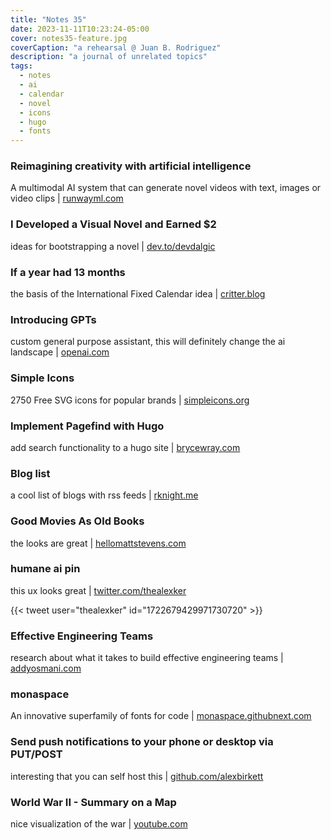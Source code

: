 ```yaml
---
title: "Notes 35"
date: 2023-11-11T10:23:24-05:00
cover: notes35-feature.jpg
coverCaption: "a rehearsal @ Juan B. Rodriguez"
description: "a journal of unrelated topics"
tags:
  - notes
  - ai
  - calendar
  - novel
  - icons
  - hugo
  - fonts
---
```


### Reimagining creativity with artificial intelligence

A multimodal AI system that can generate novel videos with text, images or video clips | [runwayml.com](https://research.runwayml.com)

### I Developed a Visual Novel and Earned $2

ideas for bootstrapping a novel | [dev.to/devdalgic](https://dev.to/devdalgic/i-developed-a-visual-novel-and-earned-2-1j3c)

### If a year had 13 months

the basis of the International Fixed Calendar idea | [critter.blog](https://critter.blog/2023/10/31/if-a-year-had-13-months/)

### Introducing GPTs

custom general purpose assistant, this will definitely change the ai landscape |   [openai.com](https://openai.com/blog/introducing-gpts)

### Simple Icons

2750 Free SVG icons for popular brands | [simpleicons.org](https://simpleicons.org)

### Implement Pagefind with Hugo

add search functionality to a hugo site | [brycewray.com](https://www.brycewray.com/posts/2022/07/pagefind-quite-find-site-search)

### Blog list

a cool list of blogs with rss feeds | [rknight.me](https://defaults.rknight.me)

### Good Movies As Old Books

the looks are great | [hellomattstevens.com](http://hellomattstevens.com/good-movies-as-old-books)

### humane ai pin

this ux looks great | [twitter.com/thealexker](https://twitter.com/thealexker/status/1722679429971730720?s=61&t=j9bw6YGbbGjknl1MlJz0lQ)

{{< tweet user="thealexker" id="1722679429971730720" >}}

### Effective Engineering Teams

research about what it takes to build effective engineering teams | [addyosmani.com](https://addyosmani.com/blog/effective-teams/)

### monaspace

An innovative superfamily of fonts for code | [monaspace.githubnext.com](https://monaspace.githubnext.com)

### Send push notifications to your phone or desktop via PUT/POST

interesting that you can self host this | [github.com/alexbirkett](https://github.com/binwiederhier/ntfy)

### World War II - Summary on a Map

nice visualization of the war | [youtube.com](https://www.youtube.com/watch?v=-CQatuQdQv4)